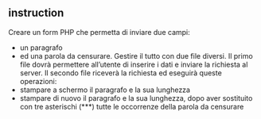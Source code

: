 ## instruction

Creare un form PHP che permetta di inviare due campi:

-   un paragrafo
-   ed una parola da censurare.
    Gestire il tutto con due file diversi. Il primo file dovrà permettere all’utente di inserire i dati e inviare la richiesta al server. Il secondo file riceverà la richiesta ed eseguirà queste operazioni:
-   stampare a schermo il paragrafo e la sua lunghezza
-   stampare di nuovo il paragrafo e la sua lunghezza, dopo aver sostituito con tre asterischi (\*\*\*) tutte le occorrenze della parola da censurare
